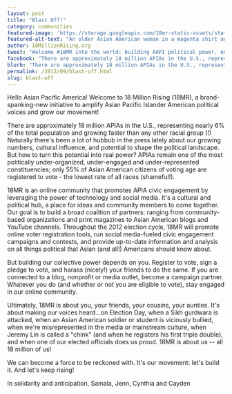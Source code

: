 ```yaml
---
layout: post
title: "Blast Off!"
category: communities
featured-image: 'https://storage.googleapis.com/18mr-static-assets/static/images/featured/2012-09-02-blast-off.png'
featured-alt-text: "An older Asian American woman in a magenta shirt and black pants stands in front of a concrete wall painted with what looks like a rainbow explosion of stars, creating a star out of negative space in the center."
author: 18MillionRising.org 
tweet: "Welcome #18MR into the world: building AAPI political power, online."
facebook: "There are approximately 18 million APIAs in the U.S., representing nearly 6% of the total population and growing faster than any other racial group (!) Naturally there's been a lot of hubbub in the press lately about our growing numbers, cultural influence, and potential to shape the political landscape. But how to turn this potential into real power?"
blurb: "There are approximately 18 million APIAs in the U.S., representing nearly 6% of the total population and growing faster than any other racial group (!) Naturally there's been a lot of hubbub in the press lately about our growing numbers, cultural influence, and potential to shape the political landscape. But how to turn this potential into real power?"
permalink: /2012/09/blast-off.html
slug: blast-off
---
```


Hello Asian Pacific America! Welcome to 18 Million Rising (18MR), a brand-spanking-new initiative to amplify Asian Pacific Islander American political voices and grow our movement!

There are approximately 18 million APIAs in the U.S., representing nearly 6% of the total population and growing faster than any other racial group (!) Naturally there's been a lot of hubbub in the press lately about our growing numbers, cultural influence, and potential to shape the political landscape. But how to turn this potential into real power? APIAs remain one of the most politically under-organized, under-engaged and under-represented constituencies; only 55% of Asian American citizens of voting age are registered to vote - the lowest rate of all races (shameful!).

18MR is an online community that promotes APIA civic engagement by leveraging the power of technology and social media. It's a cultural and political hub, a place for ideas and community members to come together. Our goal is to build a broad coalition of partners: ranging from community-based organizations and print magazines to Asian American blogs and YouTube channels. Throughout the 2012 election cycle, 18MR will promote online voter registration tools, run social media-fueled civic engagement campaigns and contests, and provide up-to-date information and analysis on all things political that Asian (and all!) Americans should know about.

But building our collective power depends on you. Register to vote, sign a pledge to vote, and harass (nicely!) your friends to do the same. If you are connected to a blog, nonprofit or media outlet, become a campaign partner. Whatever you do (and whether or not you are eligible to vote), stay engaged in our online community.

Ultimately, 18MR is about you, your friends, your cousins, your aunties. It's about making our voices heard...on Election Day, when a Sikh gurdwara is attacked, when an Asian American soldier or student is viciously bullied, when we're misrepresented in the media or mainstream culture, when Jeremy Lin is called a "chink" (and when he registers his first triple double), and when one of our elected officials does us proud. 18MR is about us -- all 18 million of us!

We can become a force to be reckoned with. It's our movement: let's build it. And let's keep rising! 

In solidarity and anticipation,
Samala, Jenn, Cynthia and Cayden